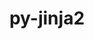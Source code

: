 ---
title: "py-jinja2"
layout: cache
categories: [package, develop]
meta: {"compilers": ["apple-clang@=16.0.0", "gcc@=11.1.0", "gcc@=11.4.0", "gcc@=13.2.0", "gcc@=7.3.1", "gcc@=9.4.0", "oneapi@=2024.2.1"], "num_specs": 88, "num_specs_by_stack": {"aws-isc": 1, "aws-isc-aarch64": 1, "data-vis-sdk": 5, "e4s": 22, "e4s-neoverse-v2": 7, "e4s-neoverse_v1": 6, "e4s-oneapi": 17, "e4s-power": 2, "hep": 5, "ml-darwin-aarch64-mps": 2, "ml-linux-aarch64-cpu": 10, "ml-linux-aarch64-cuda": 10, "ml-linux-x86_64-cpu": 10, "ml-linux-x86_64-cuda": 10, "root": 88}, "oss": ["amzn2", "sequoia", "ubuntu20.04", "ubuntu22.04", "ubuntu24.04"], "platforms": ["darwin", "linux"], "stacks": ["aws-isc", "aws-isc-aarch64", "data-vis-sdk", "e4s", "e4s-neoverse-v2", "e4s-neoverse_v1", "e4s-oneapi", "e4s-power", "hep", "ml-darwin-aarch64-mps", "ml-linux-aarch64-cpu", "ml-linux-aarch64-cuda", "ml-linux-x86_64-cpu", "ml-linux-x86_64-cuda", "root"], "targets": ["aarch64", "neoverse_v1", "neoverse_v2", "ppc64le", "x86_64_v3"], "versions": ["3.1.4"]}
spec_details: [{"compiler": "gcc@=13.2.0", "hash": "2t2zfsqfqoqs3mny5gcxofrw6mwo6pvh", "os": "ubuntu24.04", "platform": "linux", "size": "-", "stacks": ["ml-linux-x86_64-cpu", "ml-linux-x86_64-cuda", "root"], "target": "x86_64_v3", "variants": ["build_system=python_pip", "~i18n"], "versions": ["3.1.4"]}, {"compiler": "oneapi@=2024.2.1", "hash": "3vtkxlazsor2ibvnegghcbdd5zs44vug", "os": "ubuntu22.04", "platform": "linux", "size": "-", "stacks": ["e4s-oneapi", "root"], "target": "x86_64_v3", "variants": ["build_system=python_pip", "~i18n"], "versions": ["3.1.4"]}, {"compiler": "gcc@=13.2.0", "hash": "3w6u6ifx6243si4pnup2jmb3hbwu2nus", "os": "ubuntu24.04", "platform": "linux", "size": "-", "stacks": ["ml-linux-x86_64-cpu", "ml-linux-x86_64-cuda", "root"], "target": "x86_64_v3", "variants": ["build_system=python_pip", "~i18n"], "versions": ["3.1.4"]}, {"compiler": "gcc@=11.4.0", "hash": "4dn6flntf7yjqokrp33b2mi2ch5fhvwp", "os": "ubuntu22.04", "platform": "linux", "size": "-", "stacks": ["e4s", "root"], "target": "x86_64_v3", "variants": ["build_system=python_pip", "~i18n"], "versions": ["3.1.4"]}, {"compiler": "gcc@=11.1.0", "hash": "4ul4swkzdr6yzi47r2e7szkpqcdf7bjo", "os": "ubuntu20.04", "platform": "linux", "size": "-", "stacks": ["data-vis-sdk", "root"], "target": "x86_64_v3", "variants": ["build_system=python_pip", "~i18n"], "versions": ["3.1.4"]}, {"compiler": "oneapi@=2024.2.1", "hash": "4yltjzqri2mfxs6462hrwwtd4eysti4l", "os": "ubuntu22.04", "platform": "linux", "size": "-", "stacks": ["e4s-oneapi", "root"], "target": "x86_64_v3", "variants": ["build_system=python_pip", "~i18n"], "versions": ["3.1.4"]}, {"compiler": "gcc@=11.4.0", "hash": "5a3zohp3s37cg3engpmhvsounidzq3gg", "os": "ubuntu22.04", "platform": "linux", "size": "-", "stacks": ["e4s-neoverse-v2", "root"], "target": "neoverse_v2", "variants": ["build_system=python_pip", "~i18n"], "versions": ["3.1.4"]}, {"compiler": "gcc@=11.4.0", "hash": "5cckhylu5vxhfngcjmmdlz4haif43ilc", "os": "ubuntu22.04", "platform": "linux", "size": "-", "stacks": ["e4s-neoverse-v2", "root"], "target": "neoverse_v2", "variants": ["build_system=python_pip", "~i18n"], "versions": ["3.1.4"]}, {"compiler": "gcc@=13.2.0", "hash": "5gpphh2urpyw3jim4s7to3h4sbz3nehc", "os": "ubuntu24.04", "platform": "linux", "size": "-", "stacks": ["ml-linux-aarch64-cpu", "ml-linux-aarch64-cuda", "root"], "target": "aarch64", "variants": ["build_system=python_pip", "~i18n"], "versions": ["3.1.4"]}, {"compiler": "oneapi@=2024.2.1", "hash": "5qhhlvvbkypzt55hwcvj747elli3ghmo", "os": "ubuntu22.04", "platform": "linux", "size": "-", "stacks": ["e4s-oneapi", "root"], "target": "x86_64_v3", "variants": ["build_system=python_pip", "~i18n"], "versions": ["3.1.4"]}, {"compiler": "gcc@=11.4.0", "hash": "63dom3buydsvoesv37uj6hfohx3wqyti", "os": "ubuntu22.04", "platform": "linux", "size": "-", "stacks": ["e4s", "root"], "target": "x86_64_v3", "variants": ["build_system=python_pip", "~i18n"], "versions": ["3.1.4"]}, {"compiler": "oneapi@=2024.2.1", "hash": "63jzupdc2i7dzyangz5bwdiokgtvqjwz", "os": "ubuntu22.04", "platform": "linux", "size": "-", "stacks": ["e4s-oneapi", "root"], "target": "x86_64_v3", "variants": ["build_system=python_pip", "~i18n"], "versions": ["3.1.4"]}, {"compiler": "gcc@=11.4.0", "hash": "6sxckxd3pahrzbxzcagtntle5ddbhpry", "os": "ubuntu22.04", "platform": "linux", "size": "-", "stacks": ["e4s", "root"], "target": "x86_64_v3", "variants": ["build_system=python_pip", "~i18n"], "versions": ["3.1.4"]}, {"compiler": "gcc@=11.4.0", "hash": "746h3twtc5qamxnfwwnuvzg3pfquhaej", "os": "ubuntu22.04", "platform": "linux", "size": "-", "stacks": ["e4s", "root"], "target": "x86_64_v3", "variants": ["build_system=python_pip", "~i18n"], "versions": ["3.1.4"]}, {"compiler": "gcc@=11.1.0", "hash": "74gg67n6hkmkh43nqbm7zeop3np3yjkg", "os": "ubuntu20.04", "platform": "linux", "size": "-", "stacks": ["data-vis-sdk", "root"], "target": "x86_64_v3", "variants": ["build_system=python_pip", "~i18n"], "versions": ["3.1.4"]}, {"compiler": "gcc@=13.2.0", "hash": "7w2gexsjbswfg7yadchwoqmqt7dyyl7n", "os": "ubuntu24.04", "platform": "linux", "size": "-", "stacks": ["ml-linux-aarch64-cpu", "ml-linux-aarch64-cuda", "root"], "target": "aarch64", "variants": ["build_system=python_pip", "~i18n"], "versions": ["3.1.4"]}, {"compiler": "gcc@=11.4.0", "hash": "ad7o4ljeutkkl7hmmaqamnbouupweq23", "os": "ubuntu22.04", "platform": "linux", "size": "-", "stacks": ["e4s", "root"], "target": "x86_64_v3", "variants": ["build_system=python_pip", "~i18n"], "versions": ["3.1.4"]}, {"compiler": "gcc@=11.4.0", "hash": "amlkvvjnuext4jzuijmmgnsqlogpqkoa", "os": "ubuntu22.04", "platform": "linux", "size": "-", "stacks": ["hep", "root"], "target": "x86_64_v3", "variants": ["build_system=python_pip", "~i18n"], "versions": ["3.1.4"]}, {"compiler": "gcc@=11.4.0", "hash": "b3zng4rcpjcwnljslnlynrggldcluin5", "os": "ubuntu22.04", "platform": "linux", "size": "-", "stacks": ["e4s-neoverse_v1", "root"], "target": "neoverse_v1", "variants": ["build_system=python_pip", "~i18n"], "versions": ["3.1.4"]}, {"compiler": "gcc@=11.4.0", "hash": "beazwtcqbjrogv2nwbefqsbqsaky4yyy", "os": "ubuntu22.04", "platform": "linux", "size": "-", "stacks": ["e4s", "root"], "target": "x86_64_v3", "variants": ["build_system=python_pip", "~i18n"], "versions": ["3.1.4"]}, {"compiler": "gcc@=13.2.0", "hash": "cxlorcygnuhzxbkgarnbis7nsltqpqaa", "os": "ubuntu24.04", "platform": "linux", "size": "-", "stacks": ["ml-linux-aarch64-cpu", "ml-linux-aarch64-cuda", "root"], "target": "aarch64", "variants": ["build_system=python_pip", "~i18n"], "versions": ["3.1.4"]}, {"compiler": "gcc@=13.2.0", "hash": "dwcaqslshzihzsoublqx3l3nzuxzgx5f", "os": "ubuntu24.04", "platform": "linux", "size": "-", "stacks": ["ml-linux-aarch64-cpu", "ml-linux-aarch64-cuda", "root"], "target": "aarch64", "variants": ["build_system=python_pip", "~i18n"], "versions": ["3.1.4"]}, {"compiler": "oneapi@=2024.2.1", "hash": "eacxauvwrhyfrlm7hjwdkmtgoawgsmb7", "os": "ubuntu22.04", "platform": "linux", "size": "-", "stacks": ["e4s-oneapi", "root"], "target": "x86_64_v3", "variants": ["build_system=python_pip", "~i18n"], "versions": ["3.1.4"]}, {"compiler": "oneapi@=2024.2.1", "hash": "enawsohn2kox3v35iemqzta5keqyaiu4", "os": "ubuntu22.04", "platform": "linux", "size": "-", "stacks": ["e4s-oneapi", "root"], "target": "x86_64_v3", "variants": ["build_system=python_pip", "~i18n"], "versions": ["3.1.4"]}, {"compiler": "gcc@=11.4.0", "hash": "fdfssz66geigbyejamofxrrwyomrs4jd", "os": "ubuntu22.04", "platform": "linux", "size": "-", "stacks": ["e4s-neoverse-v2", "root"], "target": "neoverse_v2", "variants": ["build_system=python_pip", "~i18n"], "versions": ["3.1.4"]}, {"compiler": "gcc@=11.4.0", "hash": "fknm5ca6jikf3ma3w6m6rktxf2y4mg44", "os": "ubuntu22.04", "platform": "linux", "size": "-", "stacks": ["e4s", "root"], "target": "x86_64_v3", "variants": ["build_system=python_pip", "~i18n"], "versions": ["3.1.4"]}, {"compiler": "gcc@=11.4.0", "hash": "foy5m7ilitegzrhwsoh5i7kcpgrmzndj", "os": "ubuntu22.04", "platform": "linux", "size": "-", "stacks": ["e4s", "root"], "target": "x86_64_v3", "variants": ["build_system=python_pip", "~i18n"], "versions": ["3.1.4"]}, {"compiler": "gcc@=13.2.0", "hash": "gc2n6qeneohbnzmjb26x6cr2qyotrr7n", "os": "ubuntu24.04", "platform": "linux", "size": "-", "stacks": ["ml-linux-x86_64-cpu", "ml-linux-x86_64-cuda", "root"], "target": "x86_64_v3", "variants": ["build_system=python_pip", "~i18n"], "versions": ["3.1.4"]}, {"compiler": "gcc@=11.4.0", "hash": "h2lh3is6u6ifmw465572nsoa5cn6zsqa", "os": "ubuntu22.04", "platform": "linux", "size": "-", "stacks": ["e4s-neoverse-v2", "root"], "target": "neoverse_v2", "variants": ["build_system=python_pip", "~i18n"], "versions": ["3.1.4"]}, {"compiler": "gcc@=13.2.0", "hash": "h52kwqgqfsxlxv7ir6owmjf6poca5fis", "os": "ubuntu24.04", "platform": "linux", "size": "-", "stacks": ["ml-linux-x86_64-cpu", "ml-linux-x86_64-cuda", "root"], "target": "x86_64_v3", "variants": ["build_system=python_pip", "~i18n"], "versions": ["3.1.4"]}, {"compiler": "oneapi@=2024.2.1", "hash": "i3angqfvghtlbusuvysqkgmk2xubwnxf", "os": "ubuntu22.04", "platform": "linux", "size": "-", "stacks": ["e4s-oneapi", "root"], "target": "x86_64_v3", "variants": ["build_system=python_pip", "~i18n"], "versions": ["3.1.4"]}, {"compiler": "gcc@=11.4.0", "hash": "iajkocuzslj4cokarkmnndwq7zh4psqu", "os": "ubuntu22.04", "platform": "linux", "size": "-", "stacks": ["e4s", "root"], "target": "x86_64_v3", "variants": ["build_system=python_pip", "~i18n"], "versions": ["3.1.4"]}, {"compiler": "gcc@=13.2.0", "hash": "iitvc6zkqm3dgee6xxyvvy6le7dmg5xz", "os": "ubuntu24.04", "platform": "linux", "size": "-", "stacks": ["ml-linux-aarch64-cpu", "ml-linux-aarch64-cuda", "root"], "target": "aarch64", "variants": ["build_system=python_pip", "~i18n"], "versions": ["3.1.4"]}, {"compiler": "oneapi@=2024.2.1", "hash": "iok3wufvnijcz46efpjmfugjd3jcuojb", "os": "ubuntu22.04", "platform": "linux", "size": "-", "stacks": ["e4s-oneapi", "root"], "target": "x86_64_v3", "variants": ["build_system=python_pip", "~i18n"], "versions": ["3.1.4"]}, {"compiler": "gcc@=13.2.0", "hash": "j27clmxuhru5uzecai44xsbh2o7e74rv", "os": "ubuntu24.04", "platform": "linux", "size": "-", "stacks": ["ml-linux-x86_64-cpu", "ml-linux-x86_64-cuda", "root"], "target": "x86_64_v3", "variants": ["build_system=python_pip", "~i18n"], "versions": ["3.1.4"]}, {"compiler": "oneapi@=2024.2.1", "hash": "j2osnz34cf32f7a2cc7dhauveli75iyc", "os": "ubuntu22.04", "platform": "linux", "size": "-", "stacks": ["e4s-oneapi", "root"], "target": "x86_64_v3", "variants": ["build_system=python_pip", "~i18n"], "versions": ["3.1.4"]}, {"compiler": "gcc@=11.4.0", "hash": "jctcizrdxhl334cswh4f6wtztb4vfbgp", "os": "ubuntu22.04", "platform": "linux", "size": "-", "stacks": ["e4s", "root"], "target": "x86_64_v3", "variants": ["build_system=python_pip", "~i18n"], "versions": ["3.1.4"]}, {"compiler": "oneapi@=2024.2.1", "hash": "jigb6uqnr7woqwhkpfhoidfzhtetoivg", "os": "ubuntu22.04", "platform": "linux", "size": "-", "stacks": ["e4s-oneapi", "root"], "target": "x86_64_v3", "variants": ["build_system=python_pip", "~i18n"], "versions": ["3.1.4"]}, {"compiler": "gcc@=11.4.0", "hash": "jteg5wcmcdfpqe3ogm6xw2nj566x7cfm", "os": "ubuntu22.04", "platform": "linux", "size": "-", "stacks": ["e4s", "root"], "target": "x86_64_v3", "variants": ["build_system=python_pip", "~i18n"], "versions": ["3.1.4"]}, {"compiler": "gcc@=13.2.0", "hash": "jvprqytu55vkbtgsy46t6yd5l7taovmy", "os": "ubuntu24.04", "platform": "linux", "size": "-", "stacks": ["ml-linux-aarch64-cpu", "ml-linux-aarch64-cuda", "root"], "target": "aarch64", "variants": ["build_system=python_pip", "~i18n"], "versions": ["3.1.4"]}, {"compiler": "gcc@=13.2.0", "hash": "k6rgnjkg2mgqoifqa6sn23hfnxgg64wd", "os": "ubuntu24.04", "platform": "linux", "size": "-", "stacks": ["ml-linux-aarch64-cpu", "ml-linux-aarch64-cuda", "root"], "target": "aarch64", "variants": ["build_system=python_pip", "~i18n"], "versions": ["3.1.4"]}, {"compiler": "gcc@=11.4.0", "hash": "kvocljyortb23qhxlqu5n4kkrxacwr4q", "os": "ubuntu22.04", "platform": "linux", "size": "-", "stacks": ["e4s", "root"], "target": "x86_64_v3", "variants": ["build_system=python_pip", "~i18n"], "versions": ["3.1.4"]}, {"compiler": "oneapi@=2024.2.1", "hash": "lgyeyetpnoaujg33iev6lgoleulivqgs", "os": "ubuntu22.04", "platform": "linux", "size": "-", "stacks": ["e4s-oneapi", "root"], "target": "x86_64_v3", "variants": ["build_system=python_pip", "~i18n"], "versions": ["3.1.4"]}, {"compiler": "oneapi@=2024.2.1", "hash": "llduhy3uhedwjse7gawd3gmndmd4pntu", "os": "ubuntu22.04", "platform": "linux", "size": "-", "stacks": ["e4s-oneapi", "root"], "target": "x86_64_v3", "variants": ["build_system=python_pip", "~i18n"], "versions": ["3.1.4"]}, {"compiler": "gcc@=9.4.0", "hash": "mopclgrjxk7kh73sdyewc2msy3pqjw64", "os": "ubuntu20.04", "platform": "linux", "size": "-", "stacks": ["e4s-power", "root"], "target": "ppc64le", "variants": ["build_system=python_pip", "~i18n"], "versions": ["3.1.4"]}, {"compiler": "gcc@=9.4.0", "hash": "mpxkqidbnosn3vslfomscqcs6wd5lunm", "os": "ubuntu20.04", "platform": "linux", "size": "-", "stacks": ["e4s-power", "root"], "target": "ppc64le", "variants": ["build_system=python_pip", "~i18n"], "versions": ["3.1.4"]}, {"compiler": "gcc@=11.4.0", "hash": "n73yc3fnywkrr43e4v4qyz3ivtsaiql7", "os": "ubuntu22.04", "platform": "linux", "size": "-", "stacks": ["hep", "root"], "target": "x86_64_v3", "variants": ["build_system=python_pip", "~i18n"], "versions": ["3.1.4"]}, {"compiler": "gcc@=13.2.0", "hash": "nbsoai6zu7s6i37d2g3tsay3xsmpew2a", "os": "ubuntu24.04", "platform": "linux", "size": "-", "stacks": ["ml-linux-x86_64-cpu", "ml-linux-x86_64-cuda", "root"], "target": "x86_64_v3", "variants": ["build_system=python_pip", "~i18n"], "versions": ["3.1.4"]}, {"compiler": "apple-clang@=16.0.0", "hash": "nft6dilgqkvidckmfagzmfj62yg5tjbs", "os": "sequoia", "platform": "darwin", "size": "-", "stacks": ["ml-darwin-aarch64-mps", "root"], "target": "aarch64", "variants": ["build_system=python_pip", "~i18n"], "versions": ["3.1.4"]}, {"compiler": "oneapi@=2024.2.1", "hash": "ngd4452xstr2xewcjqqdnmsvh6gi746m", "os": "ubuntu22.04", "platform": "linux", "size": "-", "stacks": ["e4s-oneapi", "root"], "target": "x86_64_v3", "variants": ["build_system=python_pip", "~i18n"], "versions": ["3.1.4"]}, {"compiler": "gcc@=13.2.0", "hash": "nkmjykauxeggnwxiygxfs3jdybtphruj", "os": "ubuntu24.04", "platform": "linux", "size": "-", "stacks": ["ml-linux-aarch64-cpu", "ml-linux-aarch64-cuda", "root"], "target": "aarch64", "variants": ["build_system=python_pip", "~i18n"], "versions": ["3.1.4"]}, {"compiler": "gcc@=11.4.0", "hash": "nlsnucyuaz2hyaz654bsmjwunwqrtgcu", "os": "ubuntu22.04", "platform": "linux", "size": "-", "stacks": ["e4s-neoverse_v1", "root"], "target": "neoverse_v1", "variants": ["build_system=python_pip", "~i18n"], "versions": ["3.1.4"]}, {"compiler": "gcc@=11.1.0", "hash": "nvdtiwmuh2v5nfqegfq3hdadskqwk6j2", "os": "ubuntu20.04", "platform": "linux", "size": "-", "stacks": ["data-vis-sdk", "root"], "target": "x86_64_v3", "variants": ["build_system=python_pip", "~i18n"], "versions": ["3.1.4"]}, {"compiler": "apple-clang@=16.0.0", "hash": "oaoqkj5g57uihbyfp7vppov55wyefnyc", "os": "sequoia", "platform": "darwin", "size": "-", "stacks": ["ml-darwin-aarch64-mps", "root"], "target": "aarch64", "variants": ["build_system=python_pip", "~i18n"], "versions": ["3.1.4"]}, {"compiler": "gcc@=11.4.0", "hash": "obqidlw5glpuaw7qvfiig6qmpsb3yqzd", "os": "ubuntu22.04", "platform": "linux", "size": "-", "stacks": ["hep", "root"], "target": "x86_64_v3", "variants": ["build_system=python_pip", "~i18n"], "versions": ["3.1.4"]}, {"compiler": "gcc@=13.2.0", "hash": "p4g43vroe4ctqrtuq5iax2kx5himek3g", "os": "ubuntu24.04", "platform": "linux", "size": "-", "stacks": ["ml-linux-aarch64-cpu", "ml-linux-aarch64-cuda", "root"], "target": "aarch64", "variants": ["build_system=python_pip", "~i18n"], "versions": ["3.1.4"]}, {"compiler": "gcc@=11.4.0", "hash": "p4krrxbejksgg3mrxb4xawvlue4jq2fd", "os": "ubuntu22.04", "platform": "linux", "size": "-", "stacks": ["e4s", "root"], "target": "x86_64_v3", "variants": ["build_system=python_pip", "~i18n"], "versions": ["3.1.4"]}, {"compiler": "gcc@=11.4.0", "hash": "p7nzdcstgwrjzvb7cdhgivwhfkpvhabx", "os": "ubuntu22.04", "platform": "linux", "size": "-", "stacks": ["e4s-neoverse-v2", "root"], "target": "neoverse_v2", "variants": ["build_system=python_pip", "~i18n"], "versions": ["3.1.4"]}, {"compiler": "gcc@=11.4.0", "hash": "pa7mwvjtkebu6u5qdpmkqkk7e7xrrxzw", "os": "ubuntu22.04", "platform": "linux", "size": "-", "stacks": ["e4s", "root"], "target": "x86_64_v3", "variants": ["build_system=python_pip", "~i18n"], "versions": ["3.1.4"]}, {"compiler": "gcc@=11.4.0", "hash": "pnqpru2y45wzeks6knndamqqojik7iiy", "os": "ubuntu22.04", "platform": "linux", "size": "-", "stacks": ["e4s-neoverse_v1", "root"], "target": "neoverse_v1", "variants": ["build_system=python_pip", "~i18n"], "versions": ["3.1.4"]}, {"compiler": "gcc@=11.4.0", "hash": "qigtcppgmrpeqewqt3f45fkn7yf7uwkq", "os": "ubuntu22.04", "platform": "linux", "size": "-", "stacks": ["e4s", "root"], "target": "x86_64_v3", "variants": ["build_system=python_pip", "~i18n"], "versions": ["3.1.4"]}, {"compiler": "gcc@=13.2.0", "hash": "rdw3qswjjjvzob55d4uz6ii4hbz5fk7o", "os": "ubuntu24.04", "platform": "linux", "size": "-", "stacks": ["ml-linux-x86_64-cpu", "ml-linux-x86_64-cuda", "root"], "target": "x86_64_v3", "variants": ["build_system=python_pip", "~i18n"], "versions": ["3.1.4"]}, {"compiler": "gcc@=11.4.0", "hash": "rnszbehcmhzwzp23rkzz7md2mg3o5nxt", "os": "ubuntu22.04", "platform": "linux", "size": "-", "stacks": ["e4s", "root"], "target": "x86_64_v3", "variants": ["build_system=python_pip", "~i18n"], "versions": ["3.1.4"]}, {"compiler": "gcc@=11.4.0", "hash": "rothlemyjaiojcddcrecscsr5hn7tamu", "os": "ubuntu22.04", "platform": "linux", "size": "-", "stacks": ["e4s", "root"], "target": "x86_64_v3", "variants": ["build_system=python_pip", "~i18n"], "versions": ["3.1.4"]}, {"compiler": "gcc@=7.3.1", "hash": "rrb47sjplzqn5nxevqlzc2ycao6pkhzz", "os": "amzn2", "platform": "linux", "size": "-", "stacks": ["aws-isc-aarch64", "root"], "target": "aarch64", "variants": ["build_system=python_pip", "~i18n"], "versions": ["3.1.4"]}, {"compiler": "gcc@=11.4.0", "hash": "rxm36gfzynsldhijjzlw7vn3memp4nnz", "os": "ubuntu22.04", "platform": "linux", "size": "-", "stacks": ["e4s-neoverse_v1", "root"], "target": "neoverse_v1", "variants": ["build_system=python_pip", "~i18n"], "versions": ["3.1.4"]}, {"compiler": "gcc@=11.4.0", "hash": "ss7bkt7puwjrnyusywdd7jgsk3ims27s", "os": "ubuntu22.04", "platform": "linux", "size": "-", "stacks": ["e4s", "root"], "target": "x86_64_v3", "variants": ["build_system=python_pip", "~i18n"], "versions": ["3.1.4"]}, {"compiler": "gcc@=11.4.0", "hash": "t25rybcnwsl2nng7mf33g33pkrpauqjq", "os": "ubuntu22.04", "platform": "linux", "size": "-", "stacks": ["e4s-neoverse_v1", "root"], "target": "neoverse_v1", "variants": ["build_system=python_pip", "~i18n"], "versions": ["3.1.4"]}, {"compiler": "gcc@=7.3.1", "hash": "thf3u2rgmavw2swuw3apaalneu4lqdhc", "os": "amzn2", "platform": "linux", "size": "-", "stacks": ["aws-isc", "root"], "target": "x86_64_v3", "variants": ["build_system=python_pip", "~i18n"], "versions": ["3.1.4"]}, {"compiler": "gcc@=13.2.0", "hash": "tn5rm65yudw52qtoh65jxh3tg4yjhcv6", "os": "ubuntu24.04", "platform": "linux", "size": "-", "stacks": ["ml-linux-x86_64-cpu", "ml-linux-x86_64-cuda", "root"], "target": "x86_64_v3", "variants": ["build_system=python_pip", "~i18n"], "versions": ["3.1.4"]}, {"compiler": "gcc@=11.4.0", "hash": "tnlesexso7nehndqjy4uhkx3y3mpyurq", "os": "ubuntu22.04", "platform": "linux", "size": "-", "stacks": ["e4s", "root"], "target": "x86_64_v3", "variants": ["build_system=python_pip", "~i18n"], "versions": ["3.1.4"]}, {"compiler": "gcc@=11.4.0", "hash": "v3arh3rg7q2qxkpftaou76dr57fd5wfl", "os": "ubuntu22.04", "platform": "linux", "size": "-", "stacks": ["e4s", "root"], "target": "x86_64_v3", "variants": ["build_system=python_pip", "~i18n"], "versions": ["3.1.4"]}, {"compiler": "oneapi@=2024.2.1", "hash": "vj34iuam2c7zzjwlgm4ppdf35o6xujqf", "os": "ubuntu22.04", "platform": "linux", "size": "-", "stacks": ["e4s-oneapi", "root"], "target": "x86_64_v3", "variants": ["build_system=python_pip", "~i18n"], "versions": ["3.1.4"]}, {"compiler": "gcc@=11.4.0", "hash": "vmeizu56d2naocpheagpw4am4kqbsihy", "os": "ubuntu22.04", "platform": "linux", "size": "-", "stacks": ["e4s-neoverse-v2", "root"], "target": "neoverse_v2", "variants": ["build_system=python_pip", "~i18n"], "versions": ["3.1.4"]}, {"compiler": "gcc@=11.4.0", "hash": "vtu6nu2tiez66ceewpgomwlsitlx45ca", "os": "ubuntu22.04", "platform": "linux", "size": "-", "stacks": ["hep", "root"], "target": "x86_64_v3", "variants": ["build_system=python_pip", "~i18n"], "versions": ["3.1.4"]}, {"compiler": "oneapi@=2024.2.1", "hash": "vvqqnrwdzb4jrsaa65q4rumgvevu5kf3", "os": "ubuntu22.04", "platform": "linux", "size": "-", "stacks": ["e4s-oneapi", "root"], "target": "x86_64_v3", "variants": ["build_system=python_pip", "~i18n"], "versions": ["3.1.4"]}, {"compiler": "gcc@=13.2.0", "hash": "vzvm2awxjcpvldfy6cueqc6bpe2quamt", "os": "ubuntu24.04", "platform": "linux", "size": "-", "stacks": ["ml-linux-x86_64-cpu", "ml-linux-x86_64-cuda", "root"], "target": "x86_64_v3", "variants": ["build_system=python_pip", "~i18n"], "versions": ["3.1.4"]}, {"compiler": "gcc@=13.2.0", "hash": "wiripr6el7tkz6y4dzceaehyltumguom", "os": "ubuntu24.04", "platform": "linux", "size": "-", "stacks": ["ml-linux-aarch64-cpu", "ml-linux-aarch64-cuda", "root"], "target": "aarch64", "variants": ["build_system=python_pip", "~i18n"], "versions": ["3.1.4"]}, {"compiler": "oneapi@=2024.2.1", "hash": "wkb6yaizq76iihucbgcvj5toog2omg4t", "os": "ubuntu22.04", "platform": "linux", "size": "-", "stacks": ["e4s-oneapi", "root"], "target": "x86_64_v3", "variants": ["build_system=python_pip", "~i18n"], "versions": ["3.1.4"]}, {"compiler": "gcc@=13.2.0", "hash": "wukvr54u4x764y6fnjevcs45ibonwdcx", "os": "ubuntu24.04", "platform": "linux", "size": "-", "stacks": ["ml-linux-x86_64-cpu", "ml-linux-x86_64-cuda", "root"], "target": "x86_64_v3", "variants": ["build_system=python_pip", "~i18n"], "versions": ["3.1.4"]}, {"compiler": "gcc@=11.1.0", "hash": "xpbojj3msbnjpu7tlb3smyxzjvzi62wo", "os": "ubuntu20.04", "platform": "linux", "size": "-", "stacks": ["data-vis-sdk", "root"], "target": "x86_64_v3", "variants": ["build_system=python_pip", "~i18n"], "versions": ["3.1.4"]}, {"compiler": "gcc@=11.4.0", "hash": "xtc3j6ra3of6w5zewjz5pbo5md4xoqhk", "os": "ubuntu22.04", "platform": "linux", "size": "-", "stacks": ["e4s-neoverse_v1", "root"], "target": "neoverse_v1", "variants": ["build_system=python_pip", "~i18n"], "versions": ["3.1.4"]}, {"compiler": "oneapi@=2024.2.1", "hash": "yizrgr2nuxkejujwswmdn6ijxwictfrs", "os": "ubuntu22.04", "platform": "linux", "size": "-", "stacks": ["e4s-oneapi", "root"], "target": "x86_64_v3", "variants": ["build_system=python_pip", "~i18n"], "versions": ["3.1.4"]}, {"compiler": "gcc@=11.4.0", "hash": "ynvhtu7kfkwgxoxjepw7sqhubs64dntk", "os": "ubuntu22.04", "platform": "linux", "size": "-", "stacks": ["hep", "root"], "target": "x86_64_v3", "variants": ["build_system=python_pip", "~i18n"], "versions": ["3.1.4"]}, {"compiler": "gcc@=11.4.0", "hash": "yuapvrl4hkp555sgdb23zvv62gzzmmtb", "os": "ubuntu22.04", "platform": "linux", "size": "-", "stacks": ["e4s", "root"], "target": "x86_64_v3", "variants": ["build_system=python_pip", "~i18n"], "versions": ["3.1.4"]}, {"compiler": "gcc@=11.4.0", "hash": "zi5eo6dnczr5afo7hzr7mvpswjjma3qn", "os": "ubuntu22.04", "platform": "linux", "size": "-", "stacks": ["e4s-neoverse-v2", "root"], "target": "neoverse_v2", "variants": ["build_system=python_pip", "~i18n"], "versions": ["3.1.4"]}, {"compiler": "gcc@=11.1.0", "hash": "zjkm6iznpz6nl5f6zdpy2fihc5khvglj", "os": "ubuntu20.04", "platform": "linux", "size": "-", "stacks": ["data-vis-sdk", "root"], "target": "x86_64_v3", "variants": ["build_system=python_pip", "~i18n"], "versions": ["3.1.4"]}, {"compiler": "gcc@=11.4.0", "hash": "zmkaol6juuxj2eusm2nfuhpupg3c6yri", "os": "ubuntu22.04", "platform": "linux", "size": "-", "stacks": ["e4s", "root"], "target": "x86_64_v3", "variants": ["build_system=python_pip", "~i18n"], "versions": ["3.1.4"]}]
---